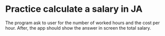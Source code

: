# Practice calculate a salary in JA

The program ask to user for the number of worked hours and the cost per hour.  After, the app should show the answer in screen the total salary.

